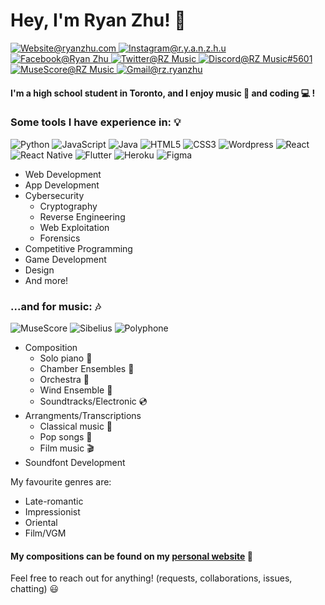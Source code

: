 <h1>Hey, I'm Ryan Zhu! 👋</h1>

<p>
  <a href="https://www.ryanzhu.com/">
    <img src="https://img.shields.io/badge/-Website-3e4e82?style=for-the-badge&amp;logo=Github&amp;logoColor=white&amp;link=https://www.ryanzhu.com/"alt="Website@ryanzhu.com">
  </a>
  <a href="https://www.instagram.com/r.y.a.n.z.h.u/">
    <img src="https://img.shields.io/badge/-r.y.a.n.z.h.u-bc2a8d?style=for-the-badge&amp;logo=Instagram&amp;logoColor=white&amp;link=https://www.instagram.com/r.y.a.n.z.h.u/"alt="Instagram@r.y.a.n.z.h.u">
  </a>
  <a href="https://www.facebook.com/ryan.zhu.9619/">
    <img src="https://img.shields.io/badge/-Ryan%20Zhu-3b5998?style=for-the-badge&amp;logo=Facebook&amp;logoColor=white&amp;link=https://www.facebook.com/ryan.zhu.9619/"alt="Facebook@Ryan Zhu">
  </a>
  <a href="https://twitter.com/RZMusic19">
    <img src="https://img.shields.io/badge/-RZ Music-00acee?style=for-the-badge&amp;logo=Twitter&amp;logoColor=white&amp;link=https://twitter.com/RZMusic19" alt="Twitter@RZ Music">
  </a>
  <a href="https://discordapp.com/users/401127703698210816">
    <img src="https://img.shields.io/badge/-RZ%20Music-5865F2?style=for-the-badge&amp;logo=Discord&amp;logoColor=white&amp;link=https://discordapp.com/users/401127703698210816" alt="Discord@RZ Music#5601">
  </a>
  <a href="https://musescore.com/user/34214067">
    <img src="https://img.shields.io/badge/-RZ%20Music-2A567B?style=for-the-badge&amp;logo=MuseScore&amp;logoColor=white&amp;link=https://musescore.com/user/34214067" alt="MuseScore@RZ Music">
  </a>
  <a href="mailto:rz.ryanzhu@gmail.com">
    <img src="https://img.shields.io/badge/-rz.ryanzhu@gmail.com-EA4335?style=for-the-badge&amp;logo=Gmail&amp;logoColor=white&amp;link=mailto:rz.ryanzhu@gmail.com" alt="Gmail@rz.ryanzhu">
  </a>
</p>

#### I'm a high school student in Toronto, and I enjoy music :musical_note: and coding :computer: ! 

### Some tools I have experience in: :bulb:

![Python](https://img.shields.io/badge/-Python-23242b?style=flat-square&logo=python)
![JavaScript](https://img.shields.io/badge/-JavaScript-23242b?style=flat-square&logo=javascript)
![Java](https://img.shields.io/badge/-Java-23242b?style=flat-square&logo=Java)
![HTML5](https://img.shields.io/badge/-HTML5-23242b?style=flat-square&logo=HTML5)
![CSS3](https://img.shields.io/badge/-CSS3-23242b?style=flat-square&logo=CSS3)
![Wordpress](https://img.shields.io/badge/-Wordpress-23242b?style=flat-square&logo=Wordpress)
![React](https://img.shields.io/badge/-React-23242b?style=flat-square&logo=React&logoColor=4285F4)
![React Native](https://img.shields.io/badge/-React%20Native-23242b?style=flat-square&logo=React&logoColor=4285F4)
![Flutter](https://img.shields.io/badge/-Flutter-23242b?style=flat-square&logo=Flutter&logoColor=4285F4)
![Heroku](https://img.shields.io/badge/-Heroku-23242b?style=flat-square&logo=Heroku)
![Figma](https://img.shields.io/badge/-Figma-23242b?style=flat-square&logo=Figma)

- Web Development
- App Development
- Cybersecurity 
  - Cryptography
  - Reverse Engineering
  - Web Exploitation
  - Forensics
- Competitive Programming
- Game Development
- Design
- And more!

### ...and for music: :notes:

![MuseScore](https://img.shields.io/badge/-MuseScore-23242b?style=flat-square&logo=MuseScore)
![Sibelius](https://img.shields.io/badge/-Sibelius-23242b?style=flat-square)
![Polyphone](https://img.shields.io/badge/-Polyphone-23242b?style=flat-square)

- Composition
  - Solo piano :musical_keyboard:
  - Chamber Ensembles :postal_horn:
  - Orchestra :violin:
  - Wind Ensemble :saxophone:
  - Soundtracks/Electronic :cd:
- Arrangments/Transcriptions
  - Classical music :musical_score:
  - Pop songs :microphone:
  - Film music :clapper:
- Soundfont Development

My favourite genres are:
- Late-romantic
- Impressionist
- Oriental
- Film/VGM

#### My compositions can be found on my [personal website](https://www.ryanzhu.com/#/music) :musical_score:

Feel free to reach out for anything! (requests, collaborations, issues, chatting) :smiley:
